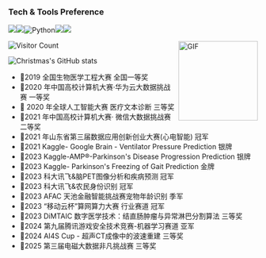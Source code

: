 ### Tech & Tools Preference
<img src="http://img.shields.io/badge/-Git-F1502F?style=flat&logo=git&logoColor=FFFFFF"><img src="http://img.shields.io/badge/-Github-000000?style=flat&logo=github&logoColor=FFFFFF">![Python](http://img.shields.io/badge/-Python-3776AB?style=flat-square&logo=python&logoColor=ffffff)<img src="https://img.shields.io/badge/-MongoDB-4DB33D?style=flat&logo=mongodb&logoColor=FFFFFF"><img src="https://img.shields.io/badge/-React-000000?style=flat&logo=react&logoColor=00c8ff">

![Visitor Count](https://profile-counter.glitch.me/WisleyWang/count.svg)<img align="right" alt="GIF" height="160px" src="https://media.giphy.com/media/du3J3cXyzhj75IOgvA/giphy.gif" />

![Christmas's GitHub stats](https://github-readme-stats.vercel.app/api?username=Christmas&show_icons=true&theme=tokyonight)

- 🏅2019 全国生物医学工程大赛   全国一等奖 
- 🏅2020 年中国高校计算机大赛·华为云大数据挑战赛  一等奖
- 🥉 2020 年全球人工智能大赛 医疗文本诊断  三等奖
- 🥈2021 年中国高校计算机大赛· 微信大数据挑战赛 二等奖
- 🏅2021 年山东省第三届数据应用创新创业大赛(心电智能)   冠军
- 🥈2021 Kaggle- Google Brain - Ventilator Pressure Prediction 银牌
- 🥈2023 Kaggle-AMP®-Parkinson's Disease Progression Prediction 银牌
- 🏅2023 Kaggle- Parkinson's Freezing of Gait Prediction 金牌
- 🏅2023 科大讯飞&脑PET图像分析和疾病预测 冠军
- 🏅2023 科大讯飞&农民身份识别 冠军
- 🥉2023 AFAC 天池金融智能挑战赛宠物年龄识别 季军
- 🏅2023 “移动云杯”算网算力大赛 行业赛道 冠军
- 🥉2023 DiMTAIC 数字医学技术：结直肠肿瘤与异常淋巴分割算法 三等奖
- 🥈2024 第九届腾讯游戏安全技术竞赛-机器学习赛道  亚军
- 🥉2024 AI4S Cup - 超声CT成像中的波速重建 三等奖
- 🥉2025 第三届电磁大数据非凡挑战赛 三等奖

